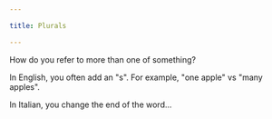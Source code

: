 ```yaml
---

title: Plurals

---
```


How do you refer to more than one of something?

In English, you often add an "s". For example, "one apple" vs "many apples".

In Italian, you change the end of the word...
